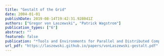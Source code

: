 ```yaml
---
title: "Gestalt of the Grid"
date: 2004-01-01
publishDate: 2019-08-14T19:42:31.928041Z
authors: ["Gregor von Laszewski", "Patrick Wagstrom"]
publication_types: ["6"]
abstract: ""
featured: false
publication: "*Tools and Environments for Parallel and Distributed Computing*"
url_pdf: "https://laszewski.github.io/papers/vonLaszewski-gestalt.pdf"
---
```


